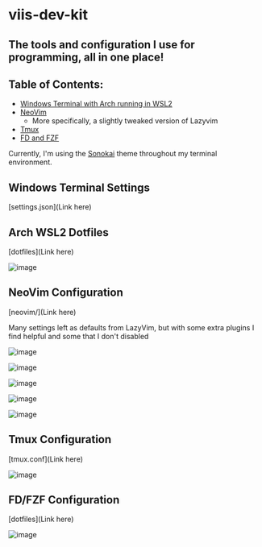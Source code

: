 # viis-dev-kit
## The tools and configuration I use for programming, all in one place!

## Table of Contents:
- [Windows Terminal with Arch running in WSL2](#Windows-Terminal-Settings)
- [NeoVim](#NeoVim-Configuration)
    - More specifically, a slightly tweaked version of Lazyvim
- [Tmux](#Tmux-Configuration)
- [FD and FZF](#FD/FZF-Configuration)

Currently, I'm using the [Sonokai](https://github.com/sainnhe/sonokai) theme throughout my terminal environment. 


## Windows Terminal Settings
[settings.json](Link here)


## Arch WSL2 Dotfiles
[dotfiles](Link here)

![image](https://github.com/user-attachments/assets/b2d08cd6-13cd-4a89-afc5-ab73dd333614)


## NeoVim Configuration
[neovim/](Link here)

Many settings left as defaults from LazyVim, but with some extra plugins I find helpful and some that I don't disabled

![image](https://github.com/user-attachments/assets/6d6fa022-cff2-40e5-abf5-5675b554268d)

![image](https://github.com/user-attachments/assets/5b27a8ed-794f-4ce5-9328-fc1f2348b701)

![image](https://github.com/user-attachments/assets/1a19cd1c-40b3-4812-b73d-569a21f355a9)

![image](https://github.com/user-attachments/assets/93701f51-d824-494c-b6ce-30c5410b3442)

![image](https://github.com/user-attachments/assets/9cf8de6b-2ad9-44e1-a70e-db970b41e478)


## Tmux Configuration
[tmux.conf](Link here)

![image](https://github.com/user-attachments/assets/34add692-d939-4b23-80f7-edeceee81679)


## FD/FZF Configuration
[dotfiles](Link here)

![image](https://github.com/user-attachments/assets/2c74d0d0-8262-4150-8b61-34f171fbc45a)

